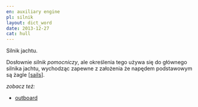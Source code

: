 ```yaml
---
en: auxiliary engine 
pl: silnik
layout: dict_word
date: 2013-12-27
cat: hull
---
```


Silnik jachtu.    

Dosłownie *silnik pomocniczy*, ale określenia tego używa się do głównego silnika jachtu, 
wychodząc zapewne z założenia że napędem podstawowym są żagle [[sails](/dict/sails.html)].

*zobacz też:*

* [outboard](/dict/outboard.html)